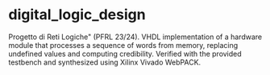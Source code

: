 # digital_logic_design
Progetto di Reti Logiche" (PFRL 23/24). VHDL implementation of a hardware module that processes a sequence of words from memory, replacing undefined values and computing credibility. Verified with the provided testbench and synthesized using Xilinx Vivado WebPACK.
